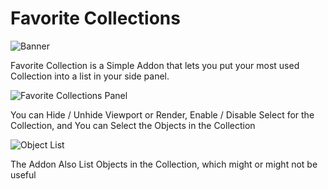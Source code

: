 # Favorite Collections

![Banner](https://blenderboi.com/gallery/FavoriteCollections/Banner.png)

Favorite Collection is a Simple Addon that lets you put your most used Collection into a list in your side panel.

![Favorite Collections Panel](https://blenderboi.com/gallery/FavoriteCollections/Panel.png)

You can Hide / Unhide Viewport or Render, Enable / Disable Select for the Collection, and You can Select the Objects in the Collection

![Object List](https://blenderboi.com/gallery/FavoriteCollections/ObjectList.png)

The Addon Also List Objects in the Collection, which might or might not be useful
